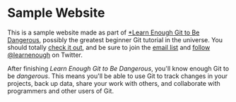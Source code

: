 # Sample Website

This is a sample website made as part of [*Learn Enough Git to Be Dangerous](http://learnenough.com/git-tutuorial), possibly the greatest beginner Git tutorial in the universe. You should totally [check it out](http://learnenough.com/git-tutuorial), and be sure to join the [email list](http://learnenough.com#email_list) and [follow @learnenough](http://twitter.com/learnenough) on Twitter.

After finishing *Learn Enough Git to Be Dangerous*, you'll know enough Git to be *dangerous*. This means you'll be able to use Git to track changes in your projects, back up data, share your work with others, and collaborate with programmers and other users of Git.
